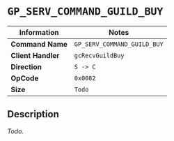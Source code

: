 # `GP_SERV_COMMAND_GUILD_BUY`

| Information               | Notes |
|---                        |---    |
| **Command Name**          | `GP_SERV_COMMAND_GUILD_BUY` |
| **Client Handler**        | `gcRecvGuildBuy` |
| **Direction**             | `S -> C` |
| **OpCode**                | `0x0082` |
| **Size**                  | `Todo` |

## Description

_Todo._
